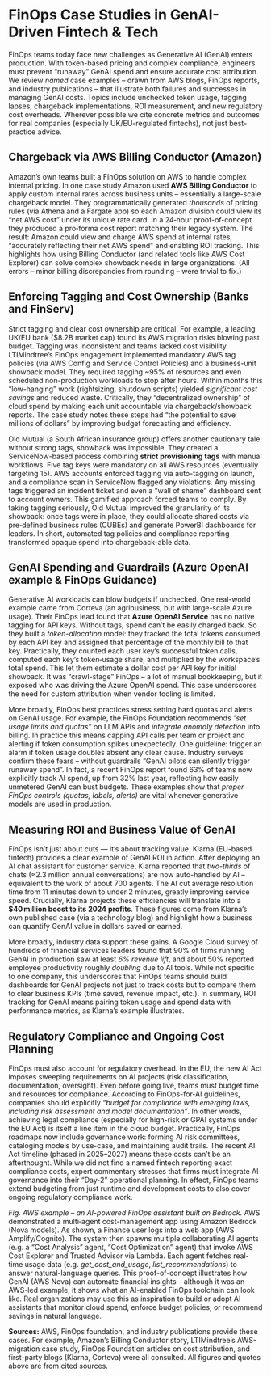 # FinOps Case Studies in GenAI-Driven Fintech & Tech

FinOps teams today face new challenges as Generative AI (GenAI) enters production. With token-based pricing and complex compliance, engineers must prevent “runaway” GenAI spend and ensure accurate cost attribution. We review _named_ case examples – drawn from AWS blogs, FinOps reports, and industry publications – that illustrate both failures and successes in managing GenAI costs. Topics include unchecked token usage, tagging lapses, chargeback implementations, ROI measurement, and new regulatory cost overheads. Wherever possible we cite concrete metrics and outcomes for real companies (especially UK/EU-regulated fintechs), not just best-practice advice.

## Chargeback via AWS Billing Conductor (Amazon)

Amazon’s own teams built a FinOps solution on AWS to handle complex internal pricing. In one case study Amazon used **AWS Billing Conductor** to apply custom internal rates across business units – essentially a large-scale chargeback model. They programmatically generated _thousands_ of pricing rules (via Athena and a Fargate app) so each Amazon division could view its “net AWS cost” under its unique rate card. In a 24‑hour proof-of-concept they produced a pro‑forma cost report matching their legacy system. The result: Amazon could view and charge AWS spend at internal rates, “accurately reflecting their net AWS spend” and enabling ROI tracking. This highlights how using Billing Conductor (and related tools like AWS Cost Explorer) can solve complex showback needs in large organizations. (All errors – minor billing discrepancies from rounding – were trivial to fix.)

## Enforcing Tagging and Cost Ownership (Banks and FinServ)

Strict tagging and clear cost ownership are critical. For example, a leading UK/EU bank ($8.2B market cap) found its AWS migration risks blowing past budget. Tagging was inconsistent and teams lacked cost visibility. LTIMindtree’s FinOps engagement implemented mandatory AWS tag policies (via AWS Config and Service Control Policies) and a business-unit showback model. They required tagging ~95% of resources and even scheduled non-production workloads to stop after hours. Within months this “low-hanging” work (rightsizing, shutdown scripts) yielded _significant cost savings_ and reduced waste. Critically, they “decentralized ownership” of cloud spend by making each unit accountable via chargeback/showback reports. The case study notes these steps had “the potential to save millions of dollars” by improving budget forecasting and efficiency.

Old Mutual (a South African insurance group) offers another cautionary tale: without strong tags, showback was impossible. They created a ServiceNow-based process combining **strict provisioning tags** with manual workflows. Five tag keys were mandatory on all AWS resources (eventually targeting 15). AWS accounts enforced tagging via auto-tagging on launch, and a compliance scan in ServiceNow flagged any violations. Any missing tags triggered an incident ticket and even a “wall of shame” dashboard sent to account owners. This gamified approach forced teams to comply. By taking tagging seriously, Old Mutual improved the granularity of its showback: once tags were in place, they could allocate shared costs via pre‑defined business rules (CUBEs) and generate PowerBI dashboards for leaders. In short, automated tag policies and compliance reporting transformed opaque spend into chargeback-able data.

## GenAI Spending and Guardrails (Azure OpenAI example & FinOps Guidance)

Generative AI workloads can blow budgets if unchecked. One real-world example came from Corteva (an agribusiness, but with large-scale Azure usage). Their FinOps lead found that **Azure OpenAI Service** has no native tagging for API keys. Without tags, spend can’t be easily charged back. So they built a _token-allocation_ model: they tracked the total tokens consumed by each API key and assigned that percentage of the monthly bill to that key. Practically, they counted each user key’s successful token calls, computed each key’s token‑usage share, and multiplied by the workspace’s total spend. This let them estimate a dollar cost per API key for initial showback. It was “crawl-stage” FinOps – a lot of manual bookkeeping, but it exposed who was driving the Azure OpenAI spend. This case underscores the need for custom attribution when vendor tooling is limited.

More broadly, FinOps best practices stress setting hard quotas and alerts on GenAI usage. For example, the FinOps Foundation recommends _”set usage limits and quotas”_ on LLM APIs and _integrate anomaly detection_ into billing. In practice this means capping API calls per team or project and alerting if token consumption spikes unexpectedly. One guideline: trigger an alarm if token usage doubles absent any clear cause. Industry surveys confirm these fears – without guardrails “GenAI pilots can silently trigger runaway spend”. In fact, a recent FinOps report found 63% of teams now explicitly track AI spend, up from 32% last year, reflecting how easily unmetered GenAI can bust budgets. These examples show that _proper FinOps controls (quotas, labels, alerts)_ are vital whenever generative models are used in production.

## Measuring ROI and Business Value of GenAI

FinOps isn’t just about cuts — it’s about tracking value. Klarna (EU-based fintech) provides a clear example of GenAI ROI in action. After deploying an AI chat assistant for customer service, Klarna reported that _two-thirds_ of chats (≈2.3 million annual conversations) are now auto-handled by AI – equivalent to the work of about 700 agents. The AI cut average resolution time from 11 minutes down to under 2 minutes, greatly improving service speed. Crucially, Klarna projects these efficiencies will translate into a **$40 million boost to its 2024 profits**. These figures come from Klarna’s own published case (via a technology blog) and highlight how a business can quantify GenAI value in dollars saved or earned.

More broadly, industry data support these gains. A Google Cloud survey of hundreds of financial services leaders found that 90% of firms running GenAI in production saw at least _6% revenue lift_, and about 50% reported employee productivity roughly _doubling_ due to AI tools. While not specific to one company, this underscores that FinOps teams should build dashboards for GenAI projects not just to track costs but to compare them to clear business KPIs (time saved, revenue impact, etc.). In summary, ROI tracking for GenAI means pairing token usage and spend data with performance metrics, as Klarna’s example illustrates.

## Regulatory Compliance and Ongoing Cost Planning

FinOps must also account for regulatory overhead. In the EU, the new AI Act imposes sweeping requirements on AI projects (risk classification, documentation, oversight). Even before going live, teams must budget time and resources for compliance. According to FinOps-for-AI guidelines, companies should explicitly _“budget for compliance with emerging laws, including risk assessment and model documentation”_. In other words, achieving legal compliance (especially for high-risk or GPAI systems under the EU Act) is itself a line item in the cloud budget. Practically, FinOps roadmaps now include governance work: forming AI risk committees, cataloging models by use-case, and maintaining audit trails. The recent AI Act timeline (phased in 2025–2027) means these costs can’t be an afterthought. While we did not find a named fintech reporting exact compliance costs, expert commentary stresses that firms must integrate AI governance into their “Day-2” operational planning. In effect, FinOps teams extend budgeting from just runtime and development costs to also cover ongoing regulatory compliance work.

_Fig. AWS example – an AI-powered FinOps assistant built on Bedrock._ AWS demonstrated a multi‑agent cost-management app using Amazon Bedrock (Nova models). As shown, a Finance user logs into a web app (AWS Amplify/Cognito). The system then spawns multiple collaborating AI agents (e.g. a “Cost Analysis” agent, “Cost Optimization” agent) that invoke AWS Cost Explorer and Trusted Advisor via Lambda. Each agent fetches real-time usage data (e.g. _get_cost_and_usage_, _list_recommendations_) to answer natural-language queries. This proof-of-concept illustrates how GenAI (AWS Nova) can automate financial insights – although it was an AWS-led example, it shows what an AI-enabled FinOps toolchain can look like. Real organizations may use this as inspiration to build or adopt AI assistants that monitor cloud spend, enforce budget policies, or recommend savings in natural language.

**Sources:** AWS, FinOps foundation, and industry publications provide these cases. For example, Amazon’s Billing Conductor story, LTIMindtree’s AWS-migration case study, FinOps Foundation articles on cost attribution, and first-party blogs (Klarna, Corteva) were all consulted. All figures and quotes above are from cited sources.